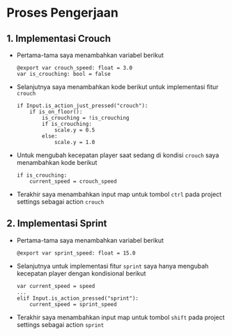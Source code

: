# Proses Pengerjaan

## 1. Implementasi Crouch

- Pertama-tama saya menambahkan variabel berikut
    ```
    @export var crouch_speed: float = 3.0
    var is_crouching: bool = false
    ```

- Selanjutnya saya menambahkan kode berikut untuk implementasi fitur `crouch`
    ```
    if Input.is_action_just_pressed("crouch"):
		if is_on_floor(): 
			is_crouching = !is_crouching
			if is_crouching:
				scale.y = 0.5  
			else:
				scale.y = 1.0 
    ```

- Untuk mengubah kecepatan player saat sedang di kondisi `crouch` saya menambahkan kode berikut
    ```
    if is_crouching:
		current_speed = crouch_speed 
    ```

- Terakhir saya menambahkan input map untuk tombol `ctrl` pada project settings sebagai action `crouch`

## 2. Implementasi Sprint

- Pertama-tama saya menambahkan variabel berikut
    ```
    @export var sprint_speed: float = 15.0
    ```

- Selanjutnya untuk implementasi fitur `sprint` saya hanya mengubah kecepatan player dengan kondisional berikut
    ```
    var current_speed = speed
	...
	elif Input.is_action_pressed("sprint"):
		current_speed = sprint_speed
    ```

- Terakhir saya menambahkan input map untuk tombol `shift` pada project settings sebagai action `sprint`
